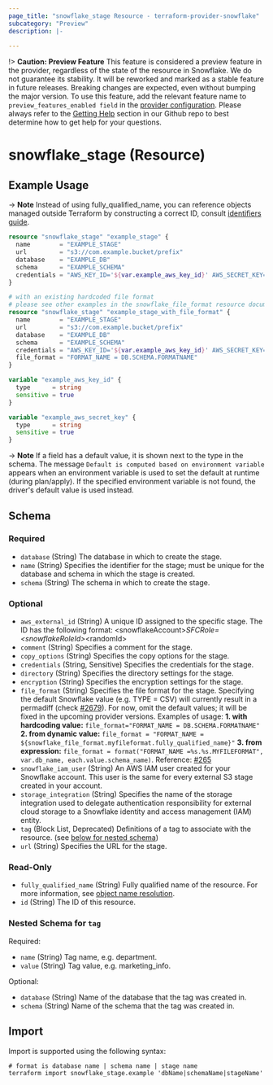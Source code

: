 ```yaml
---
page_title: "snowflake_stage Resource - terraform-provider-snowflake"
subcategory: "Preview"
description: |-
  
---
```


!> **Caution: Preview Feature** This feature is considered a preview feature in the provider, regardless of the state of the resource in Snowflake. We do not guarantee its stability. It will be reworked and marked as a stable feature in future releases. Breaking changes are expected, even without bumping the major version. To use this feature, add the relevant feature name to `preview_features_enabled field` in the [provider configuration](https://registry.terraform.io/providers/Snowflake-Labs/snowflake/latest/docs#schema). Please always refer to the [Getting Help](https://github.com/Snowflake-Labs/terraform-provider-snowflake?tab=readme-ov-file#getting-help) section in our Github repo to best determine how to get help for your questions.

# snowflake_stage (Resource)



## Example Usage

-> **Note** Instead of using fully_qualified_name, you can reference objects managed outside Terraform by constructing a correct ID, consult [identifiers guide](../guides/identifiers_rework_design_decisions#new-computed-fully-qualified-name-field-in-resources).
<!-- TODO(SNOW-1634854): include an example showing both methods-->

```terraform
resource "snowflake_stage" "example_stage" {
  name        = "EXAMPLE_STAGE"
  url         = "s3://com.example.bucket/prefix"
  database    = "EXAMPLE_DB"
  schema      = "EXAMPLE_SCHEMA"
  credentials = "AWS_KEY_ID='${var.example_aws_key_id}' AWS_SECRET_KEY='${var.example_aws_secret_key}'"
}

# with an existing hardcoded file format
# please see other examples in the snowflake_file_format resource documentation
resource "snowflake_stage" "example_stage_with_file_format" {
  name        = "EXAMPLE_STAGE"
  url         = "s3://com.example.bucket/prefix"
  database    = "EXAMPLE_DB"
  schema      = "EXAMPLE_SCHEMA"
  credentials = "AWS_KEY_ID='${var.example_aws_key_id}' AWS_SECRET_KEY='${var.example_aws_secret_key}'"
  file_format = "FORMAT_NAME = DB.SCHEMA.FORMATNAME"
}

variable "example_aws_key_id" {
  type      = string
  sensitive = true
}

variable "example_aws_secret_key" {
  type      = string
  sensitive = true
}
```

-> **Note** If a field has a default value, it is shown next to the type in the schema. The message `Default is computed based on environment variable` appears when an environment variable is used to set the default at runtime (during plan/apply). If the specified environment variable is not found, the driver's default value is used instead.

<!-- schema generated by tfplugindocs -->
## Schema

### Required

- `database` (String) The database in which to create the stage.
- `name` (String) Specifies the identifier for the stage; must be unique for the database and schema in which the stage is created.
- `schema` (String) The schema in which to create the stage.

### Optional

- `aws_external_id` (String) A unique ID assigned to the specific stage. The ID has the following format: &lt;snowflakeAccount&gt;_SFCRole=&lt;snowflakeRoleId&gt;_&lt;randomId&gt;
- `comment` (String) Specifies a comment for the stage.
- `copy_options` (String) Specifies the copy options for the stage.
- `credentials` (String, Sensitive) Specifies the credentials for the stage.
- `directory` (String) Specifies the directory settings for the stage.
- `encryption` (String) Specifies the encryption settings for the stage.
- `file_format` (String) Specifies the file format for the stage. Specifying the default Snowflake value (e.g. TYPE = CSV) will currently result in a permadiff (check [#2679](https://github.com/Snowflake-Labs/terraform-provider-snowflake/issues/2679)). For now, omit the default values; it will be fixed in the upcoming provider versions. Examples of usage: <b>1. with hardcoding value:</b> `file_format="FORMAT_NAME = DB.SCHEMA.FORMATNAME"` <b>2. from dynamic value:</b> `file_format = "FORMAT_NAME = ${snowflake_file_format.myfileformat.fully_qualified_name}"` <b>3. from expression:</b> `file_format = format("FORMAT_NAME =%s.%s.MYFILEFORMAT", var.db_name, each.value.schema_name)`. Reference: [#265](https://github.com/Snowflake-Labs/terraform-provider-snowflake/issues/265)
- `snowflake_iam_user` (String) An AWS IAM user created for your Snowflake account. This user is the same for every external S3 stage created in your account.
- `storage_integration` (String) Specifies the name of the storage integration used to delegate authentication responsibility for external cloud storage to a Snowflake identity and access management (IAM) entity.
- `tag` (Block List, Deprecated) Definitions of a tag to associate with the resource. (see [below for nested schema](#nestedblock--tag))
- `url` (String) Specifies the URL for the stage.

### Read-Only

- `fully_qualified_name` (String) Fully qualified name of the resource. For more information, see [object name resolution](https://docs.snowflake.com/en/sql-reference/name-resolution).
- `id` (String) The ID of this resource.

<a id="nestedblock--tag"></a>
### Nested Schema for `tag`

Required:

- `name` (String) Tag name, e.g. department.
- `value` (String) Tag value, e.g. marketing_info.

Optional:

- `database` (String) Name of the database that the tag was created in.
- `schema` (String) Name of the schema that the tag was created in.

## Import

Import is supported using the following syntax:

```shell
# format is database name | schema name | stage name
terraform import snowflake_stage.example 'dbName|schemaName|stageName'
```
